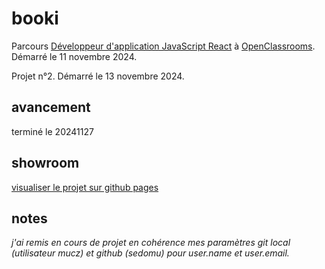 # booki

Parcours [Développeur d'application JavaScript React](https://openclassrooms.com/fr/paths/877-developpeur-dapplication-javascript-react) à [OpenClassrooms](https://openclassrooms.com/fr/). Démarré le 11 novembre 2024.

Projet n°2. Démarré le 13 novembre 2024.

## avancement

terminé le 20241127

## showroom

<a href="https://sedomu.github.io/booki-starter-code/" target="_blank">visualiser le projet sur github pages</a>

## notes

_j'ai remis en cours de projet en cohérence mes paramètres git local (utilisateur mucz) et github (sedomu) pour user.name et user.email._